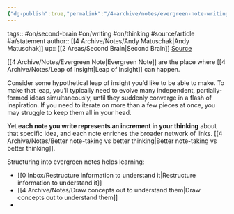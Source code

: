 ```yaml
---
{"dg-publish":true,"permalink":"/4-archive/notes/evergreen-note-writing-helps-insight-accumulate/"}
---
```


tags:: #on/second-brain #on/writing #on/thinking #source/article #a/statement 
author:: [[4 Archive/Notes/Andy Matuschak\|Andy Matuschak]]
up:: [[2 Areas/Second Brain\|Second Brain]]
[Source](https://notes.andymatuschak.org/z6cFzJWgj9vZpnrQsjrZ8yCNREzCTgyFeVZTb)

[[4 Archive/Notes/Evergreen Note\|Evergreen Note]] are the place where [[4 Archive/Notes/Leap of Insight\|Leap of Insight]] can happen. 

Consider some hypothetical leap of insight you’d like to be able to make. To make that leap, you’ll typically need to evolve many independent, partially-formed ideas simultaneously, until they suddenly converge in a flash of inspiration. If you need to iterate on more than a few pieces at once, you may struggle to keep them all in your head.

Yet **each note you write represents an increment in your thinking** about that specific idea, and each note enriches the broader network of links. [[4 Archive/Notes/Better note-taking vs better thinking\|Better note-taking vs better thinking]].

Structuring into evergreen notes helps learning:
- [[0 Inbox/Restructure information to understand it\|Restructure information to understand it]]
- [[4 Archive/Notes/Draw concepts out to understand them\|Draw concepts out to understand them]]
- 